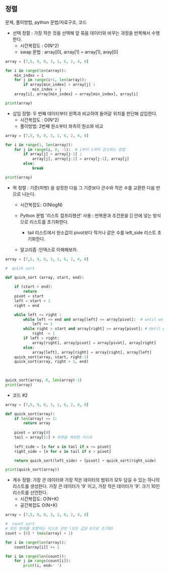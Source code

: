 ## 정렬
문제, 풀이방법, python 문법/자료구조, 코드

- 선택 정렬 : 가장 작은 것을 선택해 앞 묶음 데이터와 바꾸는 과정을 반복해서 수행한다.
    - 시간복잡도 : O(N^2)
    - swap 문법 : array[0], array[1] = array[1], aray[0]
    
``` python
array = [7,5, 9, 0, 3, 1, 6, 2, 4, 8]

for i in range(len(array)): 
    min_index = i
    for j in range(i+1, len(array)):
        if array[min_index] > array[j] :
            min_index = j
    array[i], array[min_index] = array[min_index], array[i]

print(array)

```
- 삽입 정렬: 두 번째 데이터부터 왼쪽과 비교하여 들어갈 위치를 판단해 삽입한다.
    - 시간복잡도 : O(N^2)
    - 풀이방법: 2번째 원소부터 좌측의 원소와 비교
    
```python
array = [7,5, 9, 0, 3, 1, 6, 2, 4, 8]

for i in range(1, len(array)):
    for j in range(i, 0, -1):  # i부터 1까지 감소하는 문법
        if array[j] < array[j-1] : 
            array[j], array[j-1] = array[j-1], array[j]
        else: 
            break

print(array)
```

- 퀵 정렬 : 기준(피벗) 을 설정한 다음 그 기준보다 큰수와 작은 수를 교환한 다음 반으로 나눈다.
    - 시간복잡도: O(NlogN)
    - Python 문법 '리스트 컴프리헨션' 사용 : 반복문과 조건문을 [] 안에 넣는 방식으로 리스트를 초기화한다.  
        - tail 리스트에서 원소값이 pivot보다 작거나 같은 수를 left_side 리스트 초기화한다.

    - 알고리즘 :인덱스로 이해해보자.
```python
array = [7,5, 9, 0, 3, 1, 6, 2, 4, 8]

#  quick sort 

def quick_sort (array, start, end):
    
    if (start > end): 
        return
    pivot = start
    left = start + 1
    right = end

    while left <= right :
        while left <= end and array[left] <= array[pivot]:  # until we find pivot 보다 큰 값, continue
            left += 1
        while right > start and array[right] >= array[pivot]: # Until we find Pivot 보다 작은 값, continue
            right -= 1 
        if left > right:
            array[right], array[pivot] = array[pivot], array[right]
        else: 
            array[left], array[right] = array[right], array[left]
    quick_sort(array, start, right-1)
    quick_sort(array, right + 1, end)

    
                
quick_sort(array, 0, len(array)-1)
print(array)
```
- 코드 #2
```python
array = [7,5, 9, 0, 3, 1, 6, 2, 4, 8]

def quick_sort(array):
    if len(array) <= 1:
        return array
    
    pivot = array[0]
    tail = array[1:] # 피벗을 제외한 리스트
    
    left_side = [x for x in tail if x <= pivot] 
    right_side = [x for x in tail if x > pivot]

    return quick_sort(left_side) + [pivot] + quick_sort(right_side)

print(quick_sort(array))

```

- 계수 정렬: 가장 큰 데이터와 가장 작은 데이터의 범위가 모두 담길 수 있는 하나의 리스트를 생성한다. 가장 큰 데이터가 '9' 이고, 가장 작은 데이터가 '9'. 크기 10인 리스트를 선언한다.
    - 시간복잡도: O(N+K)
    - 공간복잡도 O(N+K)

``` python
array = [7,5, 9, 0, 3, 1, 6, 2, 4, 8]

#  count sort 
# 모든 범위를 포함하는 리스트 선언 (모든 값은 0으로 초기화)
count = [0] * (max(array) + 1)

for i in range(len(array)): 
    count[array[i]] += 1

for i in range(len(count)): 
    for j in range(count[i]):
        print(i, end=' ')

```
